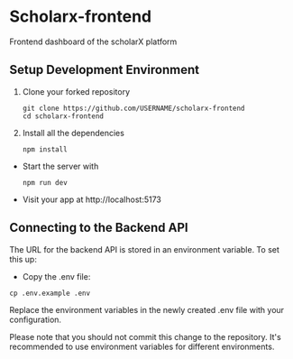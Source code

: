 # Scholarx-frontend
Frontend dashboard of the scholarX platform

## Setup Development Environment

1. Clone your forked repository
    ```
    git clone https://github.com/USERNAME/scholarx-frontend
    cd scholarx-frontend
    ```
2. Install all the dependencies
    ```
    npm install
    ```

- Start the server with
    ```
    npm run dev
    ```

- Visit your app at http://localhost:5173

## Connecting to the Backend API

The URL for the backend API is stored in an environment variable. To set this up:

- Copy the .env file:

```cp .env.example .env```

Replace the environment variables in the newly created .env file with your configuration.


Please note that you should not commit this change to the repository. It's recommended to use environment variables for different environments.
